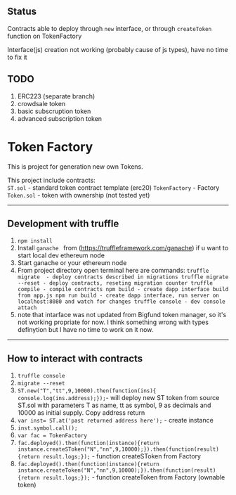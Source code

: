 




## Status
Contracts able to deploy through `new` interface, or through `createToken` function on TokenFactory

Interface(js) creation not working (probably cause of js types), have no time to fix it


## TODO

1. ERC223 (separate branch)
2. crowdsale token
3. basic subscruption token
4. advanced subscription token


**Token Factory**
=====================
This is project for generation new own Tokens.  

This project include contracts:  
`ST.sol` - standard token contract template (erc20)
`TokenFactory` - Factory
`Token.sol` - token with ownership (not tested yet)

***
Development with truffle
-----------------------------------
1. ```npm install```
2. Install ```ganache ``` from (https://truffleframework.com/ganache) if u want to start local dev ethereum node
3. Start ganache or your ethereum node
4. From project directory open terminal here are commands:
			``` truffle migrate  - deploy contracts described in migrations
			   truffle migrate --reset - deploy contracts, reseting migration counter
			truffle compile - compile contracts
			npm build - create dapp interface build from app.js
			npm run build - create dapp interface, run server on localhost:8080 and watch for changes
			truffle console - dev console attach
			```
5. note that intarface was not updated from Bigfund token manager, so it's not working propriate for now. I think something wrong with types definytion but I have no time to work on it now.

***
## How to interact with contracts

1. ``` truffle console ```
2. ``` migrate --reset ```
3. `ST.new("T","tt",9,10000).then(function(ins){ console.log(ins.address);});`- will deploy new ST token from source ST.sol with parameters T as name, tt as symbol, 9 as decimals and 10000 as initial supply.  Copy address return
4. ` var inst= ST.at('past returned address here'); ` - create instance
5.  `inst.symbol.call();`
6. ` var fac = TokenFactory `
7. `fac.deployed().then(function(instance){return instance.createSToken("N","nn",9,10000);}).then(function(result){return result.logs;});` - function createSToken from Factory
8. `fac.deployed().then(function(instance){return instance.createToken("N","nn",9,10000);}).then(function(result){return result.logs;});` - function createToken from Factory (ownable token)
